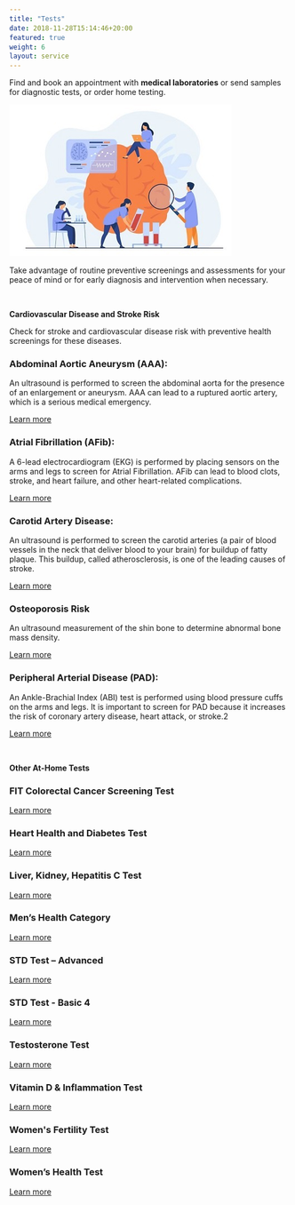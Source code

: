 ```yaml
---
title: "Tests"
date: 2018-11-28T15:14:46+20:00 
featured: true
weight: 6
layout: service
---
```


Find and book an appointment with **medical laboratories** or send samples for diagnostic tests, or order home testing.

![Medical Tests](/images/illustrations/tests.jpg)
 

Take advantage of routine preventive screenings and assessments for your peace of mind or for early diagnosis and intervention when necessary.

<br>

**Cardiovascular Disease and Stroke Risk** 

Check for stroke and cardiovascular disease risk with preventive health screenings for these diseases.

### Abdominal Aortic Aneurysm (AAA):
An ultrasound is performed to screen the abdominal aorta for the presence of an enlargement or aneurysm. AAA can lead to a ruptured aortic artery, which is a serious medical emergency.

<a href="http://llsa.go2cloud.org/aff_c?offer_id=1017&aff_id=1742" target="_blank"> Learn more </a>

### Atrial Fibrillation (AFib):
A 6-lead electrocardiogram (EKG) is performed by placing sensors on the arms and legs to screen for Atrial Fibrillation. AFib can lead to blood clots, stroke, and heart failure, and other heart-related complications.

<a href="http://llsa.go2cloud.org/aff_c?offer_id=1017&aff_id=1742" target="_blank"> Learn more </a>

### Carotid Artery Disease:
An ultrasound is performed to screen the carotid arteries (a pair of blood vessels in the neck that deliver blood to your brain) for buildup of fatty plaque. This buildup, called atherosclerosis, is one of the leading causes of stroke.

<a href="http://llsa.go2cloud.org/aff_c?offer_id=1017&aff_id=1742" target="_blank"> Learn more </a>

### Osteoporosis Risk
An ultrasound measurement of the shin bone to determine abnormal bone mass density.

<a href="http://llsa.go2cloud.org/aff_c?offer_id=1017&aff_id=1742" target="_blank"> Learn more </a>

### Peripheral Arterial Disease (PAD):
An Ankle-Brachial Index (ABI) test is performed using blood pressure cuffs on the arms and legs. It is important to screen for PAD because it increases the risk of coronary artery disease, heart attack, or stroke.2

<a href="http://llsa.go2cloud.org/aff_c?offer_id=1017&aff_id=1742" target="_blank"> Learn more </a>


<br>

**Other At-Home Tests**

### FIT Colorectal Cancer Screening Test	 

<a href=" http://llsa.go2cloud.org/aff_c?offer_id=1096&aff_id=1742" target="_blank"> Learn more </a>

### Heart Health and Diabetes Test	 

<a href=" http://llsa.go2cloud.org/aff_c?offer_id=1095&aff_id=1742" target="_blank"> Learn more </a>

### Liver, Kidney, Hepatitis C Test	 

<a href=" http://llsa.go2cloud.org/aff_c?offer_id=1102&aff_id=1742" target="_blank"> Learn more </a>

### Men’s Health Category	 

<a href=" http://llsa.go2cloud.org/aff_c?offer_id=1098&aff_id=1742" target="_blank"> Learn more </a>

### STD Test – Advanced	 

<a href=" http://llsa.go2cloud.org/aff_c?offer_id=1099&aff_id=1742" target="_blank"> Learn more </a>

### STD Test - Basic 4	 

<a href=" http://llsa.go2cloud.org/aff_c?offer_id=1100&aff_id=1742" target="_blank"> Learn more </a>

### Testosterone Test	 

<a href=" http://llsa.go2cloud.org/aff_c?offer_id=1103&aff_id=1742" target="_blank"> Learn more </a>

### Vitamin D & Inflammation Test	 

<a href=" http://llsa.go2cloud.org/aff_c?offer_id=1101&aff_id=1742" target="_blank"> Learn more </a>

### Women's Fertility Test 	 

<a href=" http://llsa.go2cloud.org/aff_c?offer_id=1104&aff_id=1742" target="_blank"> Learn more </a>

### Women’s Health Test	 

<a href=" http://llsa.go2cloud.org/aff_c?offer_id=1097&aff_id=1742" target="_blank"> Learn more </a>
